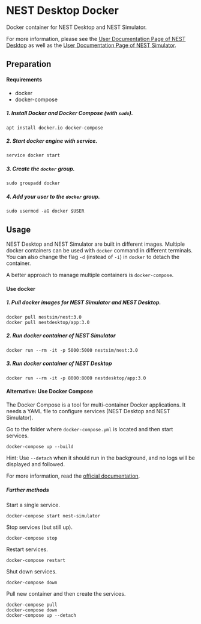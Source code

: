 # NEST Desktop Docker

Docker container for NEST Desktop and NEST Simulator.

For more information, please see the [User Documentation Page of NEST Desktop](https://nest-desktop.readthedocs.io) as well as the [User Documentation Page of NEST Simulator](https://nest-simulator.readthedocs.io).

## Preparation

#### Requirements

- docker
- docker-compose

##### 1. Install Docker and Docker Compose (with `sudo`).

```
apt install docker.io docker-compose
```

##### 2. Start docker engine with service.

```
service docker start
```

##### 3. Create the `docker` group.

```
sudo groupadd docker
```

##### 4. Add your user to the `docker` group.

```
sudo usermod -aG docker $USER
```

## Usage

NEST Desktop and NEST Simulator are built in different images.
Multiple docker containers can be used with `docker` command in different terminals.
You can also change the flag `-d` (instead of `-i`) in `docker` to detach the container.

A better approach to manage multiple containers is `docker-compose`.

#### Use docker

##### 1. Pull docker images for NEST Simulator and NEST Desktop.

```
docker pull nestsim/nest:3.0
docker pull nestdesktop/app:3.0
```

##### 2. Run docker container of NEST Simulator

```
docker run --rm -it -p 5000:5000 nestsim/nest:3.0
```

##### 3. Run docker container of NEST Desktop

```
docker run --rm -it -p 8000:8000 nestdesktop/app:3.0
```

#### Alternative: Use Docker Compose

The Docker Compose is a tool for multi-container Docker applications.
It needs a YAML file to configure services (NEST Desktop and NEST Simulator).

Go to the folder where `docker-compose.yml` is located and then start services.

```
docker-compose up --build
```

Hint: Use `--detach` when it should run in the background, and no logs will be displayed and followed.

For more information, read the [official documentation](https://docs.docker.com/compose/reference/).

##### Further methods

Start a single service.

```
docker-compose start nest-simulator
```

Stop services (but still up).

```
docker-compose stop
```

Restart services.

```
docker-compose restart
```

Shut down services.

```
docker-compose down
```

Pull new container and then create the services.

```
docker-compose pull
docker-compose down
docker-compose up --detach
```

